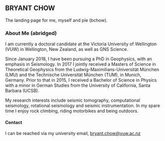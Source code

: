 ## BRYANT CHOW
The landing page for me, myself and pie (bchow).

### About Me (abridged)

I am currently a doctoral candidate at the Victoria University of Wellington (VUW) in Wellington, New Zealand, as well as GNS Science.

Since January 2018, I have been pursuing a PhD in Geophysics, with an emphasis in Seismology. In 2017 I jointly received a Masters of Science in Theoretical Geophysics from the Ludwig-Maximilians-Universität München (LMU) and the Technische Universität München (TUM), in Munich, Germany. Prior to that in 2015, I received a Bachelor of Science in Physics with a minor in German Studies from the University of California, Santa Barbara (UCSB). 

My research interests include seismic tomography, computational seismology, rotational seismology and seismic instrumentation. In my spare time I enjoy rock climbing, riding motorbikes and being outdoors. 


####  Contact

I can be reached via my university email, bryant.chow@vuw.ac.nz
